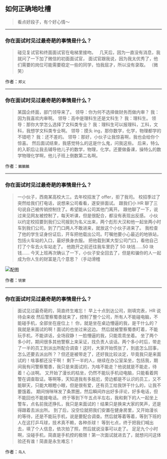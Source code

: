 ## 如何正确地吐槽

> 看点好段子，有个好心情～


 
---

### 你在面试时见过最奇葩的事情是什么？

> 碰见复试官和终面面试官在电梯里接吻。
>  
> 几天后，因为一直没有消息，我就问了一下加了微信的初面面试官，
> 面试官跟我说，因为我太优秀了，他们需要的岗位可能需要稳定一些的同学，怕我屈才，所以没有录取。
> （微笑）


作者：`郑义`

---

### 你在面试时见过最奇葩的事情是什么？

> 某国企终面，部门领导来了。
> 领导：你为何不选择做财务而做内审？
> 我：因为我喜欢内审啊。
> 领导：高中是理科生还是文科生？
> 我：理科生。
> 领导：那你大学怎么选择了文科类专业？
> 我：理科生可以报理科，工科，文科，我想学文科类专业啊。
> 领导：摸头 ing，那你数学，化学，物理都学的不错吧？
> 我：还不差的。
> 领导：那好，小伙子让我惊喜啊，我也会给你个惊喜。
> 然后面试结束，我感觉特么的这是什么鬼，问我这些。
> 后来，特么的入职后让我去辅导他儿子的数学，物理，化学。还要做备课，操特么的数学物理化学啊，他儿子班上倒数第二名啊。


作者：`鵝鵝鵝`

---

### 你在面试时见过最奇葩的事情是什么？

> 一小伙子，西南某高校大三。去年校招发了 offer，拒了我司。
> 校招季过了突然给我们打电话，说想来公司看看，遂安排面试。
> 跟我们小 HR 聊了三句说自己被传销控制住了。希望能从公司其他门离开。
> 跟他聊了一下，说过来见网友被控制了，每天听课，但是很配合，都没有表现出反感。
> 小伙以约定校招要到我们公司报到为名义出来，两个彪形大汉和他一起坐两小时车到我们公司。到了门口两人不敢进来，就放这个小伙子进来了。
> 我检查了他的学生证身份证后，开车把他载出公司。叮嘱他要小心最近的地铁站，包括火车站的入口，最好换身衣服。
> 把他载到某大型公司门口，看他自己打了个车去火车站走了。
> 他跑开之前还往我车里扔了 50 块钱……50 块钱……
> 今天上班再次确认了一下，小伙子安全回去了，但是和骗你的人一起成为你人生的财富是几个意思？（手动滑稽



![配图](http://pic3.zhimg.com/70/v2-180e3d1553791fdfa86189b72544e322_b.jpg)


作者：`铳蒙`

---

### 你在面试时见过最奇葩的事情是什么？

> 面试见过最奇葩的，简直终生难忘！
> 早上十点到达公司，刚填完表，HR 说待会来收
> 然后警察蜀黍就来了，控制了整个公司，所有人不能碰电脑，不能碰手机，全部坐在座位上！
> 你，就是坐在桌边懵逼的我，是干什么的？我就是来面试的啊！面试的也坐过来这边。
> 然后就被警察蜀黍盯着，不能玩手机，不能讲话，全场寂静！一脸懵逼的我，只能乖乖坐着。
> 坐了两个多小时，期间很多其他警察上来采证，找负责人谈话。两个多小时后，带走了一半的员工到派出所配合调查！这时，大家开始慌张了，到底怎么回事，怎么还要去派出所？？但还是被带走了，还好我比较淡定，毕竟我只是来面试的！啥事都还没干啊！
> 剩下一半的人，继续在办公室呆坐，包括我，期间我有问警察蜀黍，我只是来面试的，为啥不能走？他说就是不能走，待着！心淡啊。
> 又开始了漫长的枯坐，仍然不能玩手机动电脑，只能看着网警在调查取证。等啊等，天知道我有多尴尬，旁边都是不认识的员工，又不能聊天，只能大眼瞪小眼，但是很有爱，还有员工给我饼干什么的，让我不要饿着。
> 期间悄咪咪发了条票圈，然后瞬间炸出好多评论，好多电话，但不能回也不能接电话。
> 终于等到下午五点半左右，我和剩下的人一起坐上警车，点名前我还挣扎，我只是来面试的！结果只是换来大家的笑声，还是得跟着去派出所。
> 到了后，没空位就把我们安置在健身房里，又开始漫长的等待，还是不能玩手机，说是要配合调查。然后就等着等着，等到下班的人在这打乒乓球，技术真不赖，各种杀球！
> 等到七点，终于把我们喊出去，填了个人信息，依次拍了照，然后就说没事可以走了。
> 足足九个小时啊，没碰手机，简直是手机控的极限！第一次面试就进去了，就想问问这体验还有谁！简直是永生难忘！


作者：`鸟人`